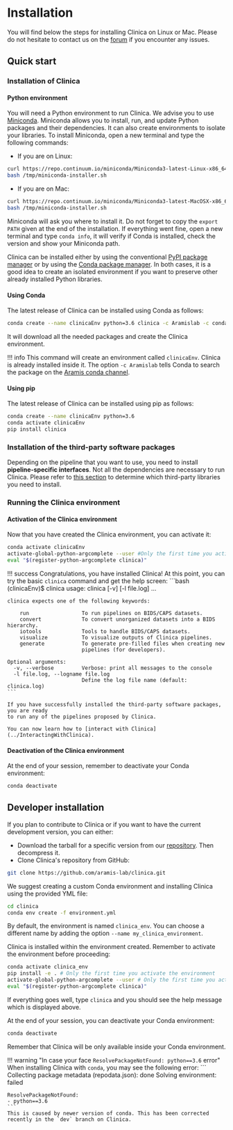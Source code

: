 # Installation

You will find below the steps for installing Clinica on Linux or Mac. Please do
not hesitate to contact us on the
[forum](https://groups.google.com/forum/#!forum/clinica-user)
if you encounter any issues.


## Quick start

### Installation of Clinica

#### Python environment
You will need a Python environment to run Clinica. We advise you to
use [Miniconda](http://conda.pydata.org/miniconda.html).
Miniconda allows you to install, run, and update Python packages and their
dependencies. It can also create environments to isolate your libraries.
To install Miniconda, open a new terminal and type the following commands:

- If you are on Linux:
```bash
curl https://repo.continuum.io/miniconda/Miniconda3-latest-Linux-x86_64.sh -o /tmp/miniconda-installer.sh
bash /tmp/miniconda-installer.sh
```

- If you are on Mac:
```bash
curl https://repo.continuum.io/miniconda/Miniconda3-latest-MacOSX-x86_64.sh -o /tmp/miniconda-installer.sh
bash /tmp/miniconda-installer.sh
```

Miniconda will ask you where to install it. Do not forget to copy the `export
PATH` given at the end of the installation. If everything went
fine, open a new terminal and type `conda info`, it will verify if Conda is
installed, check the version and show your Miniconda path.

Clinica can be installed either by using the conventional
[PyPI package manager](https://pypi.org/project/clinica/) or by using the
[Conda package manager](https://conda.io/docs/). In both cases, it is a good idea
to create an isolated environment if you want to preserve other already installed
Python libraries.  

#### Using Conda

The latest release of Clinica can be installed using Conda as follows:

```bash
conda create --name clinicaEnv python=3.6 clinica -c Aramislab -c conda-forge
```

It will download all the needed packages and create the Clinica environment.

!!! info
    This command will create an environment called `clinicaEnv`. Clinica is
    already installed inside it. The option `-c Aramislab` tells Conda to search
    the package on the [Aramis conda channel](https://anaconda.org/Aramislab).

#### Using pip

The latest release of Clinica can be installed using pip as follows:

```bash
conda create --name clinicaEnv python=3.6
conda activate clinicaEnv
pip install clinica
```

### Installation of the third-party software packages
Depending on the pipeline that you want to use, you need to install
**pipeline-specific interfaces**. Not all the dependencies are necessary to run
Clinica.
Please refer to [this section](../Third-party) to determine which third-party
libraries you need to install.


### Running the Clinica environment
#### Activation of the Clinica environment

Now that you have created the Clinica environment, you can activate it:

```bash
conda activate clinicaEnv
activate-global-python-argcomplete --user #Only the first time you activate the environment
eval "$(register-python-argcomplete clinica)"
```

!!! success
    Congratulations, you have installed Clinica! At this point, you can try the
    basic `clinica` command and get the help screen:
    ```bash
    (clinicaEnv)$ clinica
    usage: clinica [-v] [-l file.log]  ...

    clinica expects one of the following keywords:

        run                 To run pipelines on BIDS/CAPS datasets.
        convert             To convert unorganized datasets into a BIDS hierarchy.
        iotools             Tools to handle BIDS/CAPS datasets.
        visualize           To visualize outputs of Clinica pipelines.
        generate            To generate pre-filled files when creating new
                            pipelines (for developers).

    Optional arguments:
      -v, --verbose         Verbose: print all messages to the console
      -l file.log, --logname file.log
                            Define the log file name (default: clinica.log)
    ```

    If you have successfully installed the third-party software packages, you are ready
    to run any of the pipelines proposed by Clinica.

    You can now learn how to [interact with Clinica](../InteractingWithClinica).

#### Deactivation of the Clinica environment
At the end of your session, remember to deactivate your Conda environment:
```bash
conda deactivate
```

## Developer installation

If you plan to contribute to Clinica or if you want to have the current development
version, you can either:

* Download the tarball for a specific version from our
[repository](https://github.com/aramis-lab/clinica/releases).
Then decompress it.
* Clone Clinica's repository from GitHub:
```bash
git clone https://github.com/aramis-lab/clinica.git
```

We suggest creating a custom Conda environment and installing Clinica using the
provided YML file:

```bash
cd clinica
conda env create -f environment.yml
```

By default, the environment is named `clinica_env`. You can choose a different
name by adding the option `--name my_clinica_environment`.

Clinica is installed within the environment created. Remember to
activate the environment before proceeding:

```bash
conda activate clinica_env
pip install -e . # Only the first time you activate the environment
activate-global-python-argcomplete --user # Only the first time you activate the environment
eval "$(register-python-argcomplete clinica)"
```

If everything goes well, type `clinica` and you should see the help message which
is displayed above.

At the end of your session, you can deactivate your Conda environment:
```bash
conda deactivate
```

Remember that Clinica will be only available inside your Conda environment.
<!-- Further information for Clinica's contributors can be found
[here](../CodingForClinica). -->

!!! warning  "In case your face `ResolvePackageNotFound: python==3.6` error"
    When installing Clinica with `conda`, you may see the following error:
    ```
    Collecting package metadata (repodata.json): done
    Solving environment: failed

    ResolvePackageNotFound:
    - python==3.6
    ```
    This is caused by newer version of conda. This has been corrected recently in the `dev` branch on Clinica.

